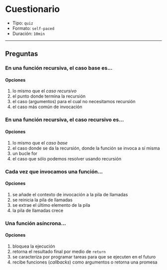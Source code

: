 # Cuestionario

* Tipo: `quiz`
* Formato: `self-paced`
* Duración: `10min`

***

## Preguntas

### En una función recursiva, el caso base es...

#### Opciones

1. lo mismo que el _caso recursivo_
2. el punto donde termina la recursión
3. el caso (argumentos) para el cual no necesitamos recursión
4. el caso más común de invocación

<solution style="display:none;">2,3</solution>

### En una función recursiva, el caso recursivo es...

#### Opciones

1. lo mismo que el _caso base_
2. el caso donde se da la recursión, donde la función se invoca a sí misma
3. un bucle for
4. el caso que sólo podemos resolver usando recursión

<solution style="display:none;">2,4</solution>

### Cada vez que invocamos una función...

#### Opciones

1. se añade el contexto de invocación a la pila de llamadas
2. se reinicia la pila de llamadas
3. se extrae el último elemento de la pila
4. la pila de llamadas crece

<solution style="display:none;">1,4</solution>

### Una función asíncrona...

#### Opciones

1. bloquea la ejecución
2. retorna el resultado final por medio de `return`
3. se caracteriza por programar tareas para que se ejecuten en el futuro
4. recibe funciones (_callbacks_) como argumentos o retorna una promesa

<solution style="display:none;">3,4</solution>
